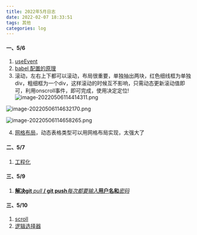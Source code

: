 ```yaml
---
title: 2022年5月日志
date: 2022-02-07 18:33:51
tags: 其他
categories: log
---
```


#### 一、5/6

1. [useEvent](https://mp.weixin.qq.com/s/J_RUfn-kcynBme5FiE4mRg)
2. [babel 配置的原理](https://mp.weixin.qq.com/s/2lH3AtlwhsyJc92E9_8YdA)
3. 滚动，左右上下都可以滚动，布局很重要，单独抽出两块，红色细线框为单独div，粗细框为一个div，这样滚动的时候互不影响，只需动态更新滚动值即可，利用onscroll事件，即可完成，使用决定定位!![image-20220506114414311.png](https://s2.loli.net/2022/05/06/63IToXmus9indSl.png)

   

![image-20220506114632170.png](https://s2.loli.net/2022/05/06/ctAHenkMRBxI8Cp.png)

![image-20220506114658265.png](https://s2.loli.net/2022/05/06/N67XKzvtkeDnuYG.png)

4. [网格布局](https://www.zhangxinxu.com/wordpress/2018/11/display-grid-css-css3/#grid-column-row-se)，动态表格类型可以用网格布局实现，太强大了


#### 二、5/7

1. [工程化](https://hejialianghe.gitee.io/engineering/design.html#_4-2-4-mono-repo%E7%9A%84%E7%AE%A1%E7%90%86-lerna)

#### 三、5/9

1. [**解决git** *pull* **/ git push***每次都要输入***用户名和***密码*](https://www.csdn.net/tags/NtjacgzsNzc2MDctYmxvZwO0O0OO0O0O.html)

#### 三、5/10

1. [scroll](https://mp.weixin.qq.com/s/EhD8YIh8yAGRgXcibeEFsw)
2. [逻辑选择器](https://mp.weixin.qq.com/s/QBEYNDJz54qcAo1IVZ45pg)
